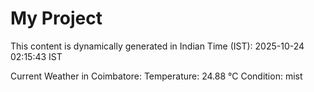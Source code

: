 # My Project

This content is dynamically generated in Indian Time (IST): 2025-10-24 02:15:43 IST


Current Weather in Coimbatore:
Temperature: 24.88 °C
Condition: mist
